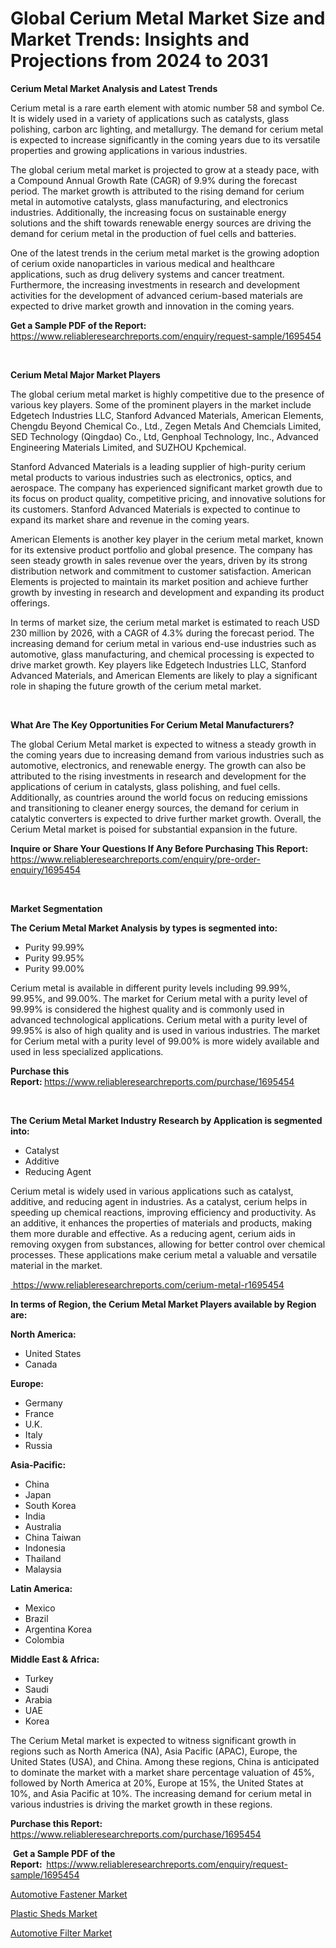 <p><h1>Global Cerium Metal Market Size and Market Trends: Insights and Projections from 2024 to 2031</h1></p><p><strong>Cerium Metal Market Analysis and Latest Trends</strong></p>
<p><p>Cerium metal is a rare earth element with atomic number 58 and symbol Ce. It is widely used in a variety of applications such as catalysts, glass polishing, carbon arc lighting, and metallurgy. The demand for cerium metal is expected to increase significantly in the coming years due to its versatile properties and growing applications in various industries.</p><p>The global cerium metal market is projected to grow at a steady pace, with a Compound Annual Growth Rate (CAGR) of 9.9% during the forecast period. The market growth is attributed to the rising demand for cerium metal in automotive catalysts, glass manufacturing, and electronics industries. Additionally, the increasing focus on sustainable energy solutions and the shift towards renewable energy sources are driving the demand for cerium metal in the production of fuel cells and batteries.</p><p>One of the latest trends in the cerium metal market is the growing adoption of cerium oxide nanoparticles in various medical and healthcare applications, such as drug delivery systems and cancer treatment. Furthermore, the increasing investments in research and development activities for the development of advanced cerium-based materials are expected to drive market growth and innovation in the coming years.</p></p>
<p><strong>Get a Sample PDF of the Report:&nbsp;</strong> <a href="https://www.reliableresearchreports.com/enquiry/request-sample/1695454">https://www.reliableresearchreports.com/enquiry/request-sample/1695454</a></p>
<p>&nbsp;</p>
<p><strong>Cerium Metal Major Market Players</strong></p>
<p><p>The global cerium metal market is highly competitive due to the presence of various key players. Some of the prominent players in the market include Edgetech Industries LLC, Stanford Advanced Materials, American Elements, Chengdu Beyond Chemical Co., Ltd., Zegen Metals And Chemcials Limited, SED Technology (Qingdao) Co., Ltd, Genphoal Technology, Inc., Advanced Engineering Materials Limited, and SUZHOU Kpchemical.</p><p>Stanford Advanced Materials is a leading supplier of high-purity cerium metal products to various industries such as electronics, optics, and aerospace. The company has experienced significant market growth due to its focus on product quality, competitive pricing, and innovative solutions for its customers. Stanford Advanced Materials is expected to continue to expand its market share and revenue in the coming years.</p><p>American Elements is another key player in the cerium metal market, known for its extensive product portfolio and global presence. The company has seen steady growth in sales revenue over the years, driven by its strong distribution network and commitment to customer satisfaction. American Elements is projected to maintain its market position and achieve further growth by investing in research and development and expanding its product offerings.</p><p>In terms of market size, the cerium metal market is estimated to reach USD 230 million by 2026, with a CAGR of 4.3% during the forecast period. The increasing demand for cerium metal in various end-use industries such as automotive, glass manufacturing, and chemical processing is expected to drive market growth. Key players like Edgetech Industries LLC, Stanford Advanced Materials, and American Elements are likely to play a significant role in shaping the future growth of the cerium metal market.</p></p>
<p>&nbsp;</p>
<p><strong>What Are The Key Opportunities For Cerium Metal Manufacturers?</strong></p>
<p><p>The global Cerium Metal market is expected to witness a steady growth in the coming years due to increasing demand from various industries such as automotive, electronics, and renewable energy. The growth can also be attributed to the rising investments in research and development for the applications of cerium in catalysts, glass polishing, and fuel cells. Additionally, as countries around the world focus on reducing emissions and transitioning to cleaner energy sources, the demand for cerium in catalytic converters is expected to drive further market growth. Overall, the Cerium Metal market is poised for substantial expansion in the future.</p></p>
<p><strong>Inquire or Share Your Questions If Any Before Purchasing This Report:</strong> <a href="https://www.reliableresearchreports.com/enquiry/pre-order-enquiry/1695454">https://www.reliableresearchreports.com/enquiry/pre-order-enquiry/1695454</a></p>
<p>&nbsp;</p>
<p><strong>Market Segmentation</strong></p>
<p><strong>The Cerium Metal Market Analysis by types is segmented into:</strong></p>
<p><ul><li>Purity 99.99%</li><li>Purity 99.95%</li><li>Purity 99.00%</li></ul></p>
<p><p>Cerium metal is available in different purity levels including 99.99%, 99.95%, and 99.00%. The market for Cerium metal with a purity level of 99.99% is considered the highest quality and is commonly used in advanced technological applications. Cerium metal with a purity level of 99.95% is also of high quality and is used in various industries. The market for Cerium metal with a purity level of 99.00% is more widely available and used in less specialized applications.</p></p>
<p><strong>Purchase this Report:&nbsp;</strong><a href="https://www.reliableresearchreports.com/purchase/1695454">https://www.reliableresearchreports.com/purchase/1695454</a></p>
<p>&nbsp;</p>
<p><strong>The Cerium Metal Market Industry Research by Application is segmented into:</strong></p>
<p><ul><li>Catalyst</li><li>Additive</li><li>Reducing Agent</li></ul></p>
<p><p>Cerium metal is widely used in various applications such as catalyst, additive, and reducing agent in industries. As a catalyst, cerium helps in speeding up chemical reactions, improving efficiency and productivity. As an additive, it enhances the properties of materials and products, making them more durable and effective. As a reducing agent, cerium aids in removing oxygen from substances, allowing for better control over chemical processes. These applications make cerium metal a valuable and versatile material in the market.</p></p>
<p><a href="https://www.reliableresearchreports.com/cerium-metal-r1695454">&nbsp;https://www.reliableresearchreports.com/cerium-metal-r1695454</a></p>
<p><strong>In terms of Region, the Cerium Metal Market Players available by Region are:</strong></p>
<p>
    <p> <strong> North America: </strong>
        <ul>
            <li>United States</li>
            <li>Canada</li>
        </ul>
        </p> 
    <p> <strong> Europe: </strong>
        <ul>
            <li>Germany</li>
            <li>France</li>
            <li>U.K.</li>
            <li>Italy</li>
            <li>Russia</li>
        </ul>
        </p> 
    <p> <strong> Asia-Pacific: </strong>
        <ul>
            <li>China</li>
            <li>Japan</li>
            <li>South Korea</li>
            <li>India</li>
            <li>Australia</li>
            <li>China Taiwan</li>
            <li>Indonesia</li>
            <li>Thailand</li>
            <li>Malaysia</li>
        </ul>
        </p> 
    <p> <strong> Latin America: </strong>
        <ul>
            <li>Mexico</li>
            <li>Brazil</li>
            <li>Argentina Korea</li>
            <li>Colombia</li>
        </ul>
        </p> 
    <p> <strong> Middle East & Africa: </strong>
        <ul>
            <li>Turkey</li>
            <li>Saudi</li>
            <li>Arabia</li>
            <li>UAE</li>
            <li>Korea</li>
        </ul>
    </p>
    </p>
<p><p>The Cerium Metal market is expected to witness significant growth in regions such as North America (NA), Asia Pacific (APAC), Europe, the United States (USA), and China. Among these regions, China is anticipated to dominate the market with a market share percentage valuation of 45%, followed by North America at 20%, Europe at 15%, the United States at 10%, and Asia Pacific at 10%. The increasing demand for cerium metal in various industries is driving the market growth in these regions.</p></p>
<p><strong>Purchase this Report: </strong><a href="https://www.reliableresearchreports.com/purchase/1695454">https://www.reliableresearchreports.com/purchase/1695454</a></p>
<p>&nbsp;<strong>Get a Sample PDF of the Report:&nbsp;&nbsp;</strong><a href="https://www.reliableresearchreports.com/enquiry/request-sample/1695454">https://www.reliableresearchreports.com/enquiry/request-sample/1695454</a></p>
<p><strong></strong></p>
<p><p><a href="https://www.linkedin.com/pulse/global-automotive-fastener-market-types-applications-major-suwfe?trackingId=k71%2B9%2BQI0nOpk4Lp28Th5g%3D%3D">Automotive Fastener Market</a></p><p><a href="https://www.linkedin.com/pulse/plastic-sheds-market-provides-comprehensive-analysis-including-iaame?trackingId=P4Dh3Qfe6byM4Q8ccffDUQ%3D%3D">Plastic Sheds Market</a></p><p><a href="https://www.linkedin.com/pulse/automotive-filter-market-provides-detailed-segmentation-based-6poxe?trackingId=kuk2Srkt06V5JDjz5vKeWA%3D%3D">Automotive Filter Market</a></p></p>